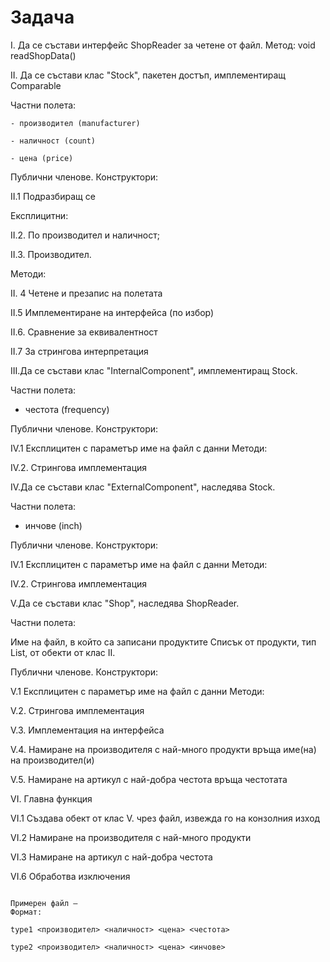 # Задача

I. Да се състави интерфейс ShopReader за четене от файл.
Метод: void readShopData()

II. Да се състави клас "Stock", пакетен достъп, имплементиращ Comparable

Частни полета:
    
    - производител (manufacturer)
    
    - наличност (count)
    
    - цена (price)

Публични членове. Конструктори:

II.1 Подразбиращ се

Експлицитни:

II.2. По производител и наличност;

II.3. Производител.

Методи:

II. 4 Четене и презапис на полетата

II.5 Имплементиране на интерфейса (по избор)

II.6. Сравнение за еквивалентност

II.7 За стрингова интерпретация

III.Да се състави клас "InternalComponent", имплементиращ Stock. 

Частни полета:

- честота (frequency)

Публични членове. Конструктори:

IV.1 Експлицитен с параметър име на файл с данни 
Методи:

IV.2. Стрингова имплементация

IV.Да се състави клас "ExternalComponent", наследява Stock. 

Частни полета:

- инчове (inch)

Публични членове. Конструктори:

IV.1 Експлицитен с параметър име на файл с данни 
Методи:

IV.2. Стрингова имплементация

V.Да се състави клас "Shop", наследява ShopReader. 

Частни полета:

Име на файл, в който са записани продуктите
Списък от продукти, тип List, от обекти от клас II.

Публични членове. Конструктори:

V.1 Експлицитен с параметър име на файл с данни 
Методи:

V.2. Стрингова имплементация

V.3. Имплементация на интерфейса

V.4. Намиране на производителя с най-много продукти връща име(на) на производител(и)

V.5. Намиране на артикул с най-добра честота връща честотата

VI. Главна функция

VI.1 Създава обект от клас V. чрез файл, извежда го на конзолния изход

VI.2 Намиране на производителя с най-много продукти

VI.3 Намиране на артикул с най-добра честота

VI.6 Обработва изключения

```

Примерен файл –
Формат:

type1 <производител> <наличност> <цена> <честота>

type2 <производител> <наличност> <цена> <инчове>

```
